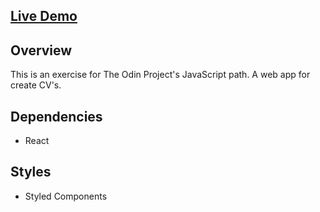 ## [Live Demo](https://joan-kii.github.io/cv-project/)

## Overview
This is an exercise for The Odin Project's JavaScript path. A web app for create CV's.

## Dependencies
  - React

## Styles
  - Styled Components
